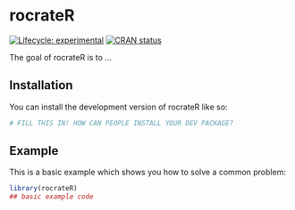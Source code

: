 
<!-- README.md is generated from README.Rmd. Please edit that file -->

# rocrateR

<!-- badges: start -->

[![Lifecycle:
experimental](https://img.shields.io/badge/lifecycle-experimental-orange.svg)](https://lifecycle.r-lib.org/articles/stages.html#experimental)
[![CRAN
status](https://www.r-pkg.org/badges/version/rocrateR)](https://CRAN.R-project.org/package=rocrateR)
<!-- badges: end -->

The goal of rocrateR is to …

## Installation

You can install the development version of rocrateR like so:

``` r
# FILL THIS IN! HOW CAN PEOPLE INSTALL YOUR DEV PACKAGE?
```

## Example

This is a basic example which shows you how to solve a common problem:

``` r
library(rocrateR)
## basic example code
```
